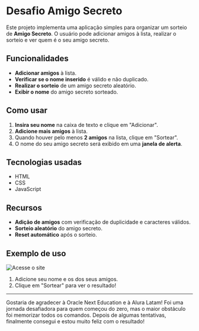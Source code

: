 # Desafio Amigo Secreto

Este projeto implementa uma aplicação simples para organizar um sorteio de **Amigo Secreto**. O usuário pode adicionar amigos à lista, realizar o sorteio e ver quem é o seu amigo secreto.

## Funcionalidades

- **Adicionar amigos** à lista.
- **Verificar se o nome inserido** é válido e não duplicado.
- **Realizar o sorteio** de um amigo secreto aleatório.
- **Exibir o nome** do amigo secreto sorteado.

## Como usar

1. **Insira seu nome** na caixa de texto e clique em "Adicionar".
2. **Adicione mais amigos** à lista.
3. Quando houver pelo menos **2 amigos** na lista, clique em "Sortear".
4. O nome do seu amigo secreto será exibido em uma **janela de alerta**.

## Tecnologias usadas

- HTML
- CSS
- JavaScript

## Recursos

- **Adição de amigos** com verificação de duplicidade e caracteres válidos.
- **Sorteio aleatório** do amigo secreto.
- **Reset automático** após o sorteio.

## Exemplo de uso

![Acesse o site](https://challenge-amigo-secreto-orpin-gamma.vercel.app/)

1. Adicione seu nome e os dos seus amigos.
2. Clique em "Sortear" para ver o resultado!

---

Gostaria de agradecer à Oracle Next Education e à Alura Latam! Foi uma jornada desafiadora para quem começou do zero, mas o maior obstáculo foi memorizar todos os comandos. Depois de algumas tentativas, finalmente consegui e estou muito feliz com o resultado!
